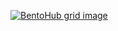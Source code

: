 [![BentoHub grid image](https://cloud.appwrite.io/v1/storage/buckets/667d390e003b1971a8be/files/66a74e09002b10bf7db5/preview?project=667d35ca0017fb21fc6c)](https://bentohub.netlify.app/)
